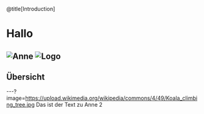 @title[Introduction]

# Hallo

![Anne](https://upload.wikimedia.org/wikipedia/commons/4/49/Koala_climbing_tree.jpg)
![Logo](mainzedlogo.svg)
---

## Übersicht
---?image=https://upload.wikimedia.org/wikipedia/commons/4/49/Koala_climbing_tree.jpg
Das ist der Text zu Anne 2




